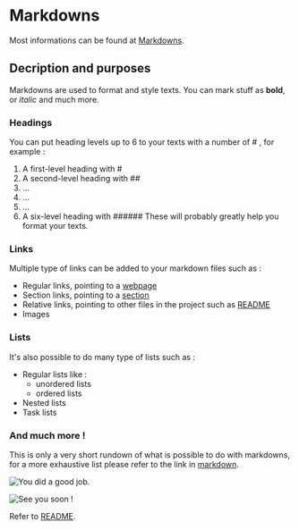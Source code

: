 # Markdowns

Most informations can be found at [Markdowns](https://docs.github.com/en/get-started/writing-on-github/getting-started-with-writing-and-formatting-on-github/basic-writing-and-formatting-syntax).

## Decription and purposes

Markdowns are used to format and style texts. You can mark stuff as **bold**, or *italic* and much more.

### Headings

You can put heading levels up to 6 to your texts with a number of # , for example :
1. A first-level heading with #
1. A second-level heading with ##
3. ...
4. ...
5. ...
6. A six-level heading with ######
These will probably greatly help you format your texts.

### Links

Multiple type of links can be added to your markdown files such as :
- Regular links, pointing to a [webpage](https://google.com) 
- Section links, pointing to a [section](#links)
- Relative links, pointing to other files in the project such as [README](READMD.md)
- Images

### Lists

It's also possible to do many type of lists such as :

- Regular lists like :
  - unordered lists
  - ordered lists
- Nested lists
- Task lists

### And much more !

This is only a very short rundown of what is possible to do with markdowns, for a more exhaustive list please refer to the link in [markdown](#markdowns).

![You did a good job.](https://media.tenor.com/KeSDB2EZjPAAAAAM/leonardo-di-caprio-wolf-of-wall-street.gif)

![See you soon !](https://media.bunches.co.uk/products/k0622.jpg?w=400&h=400)

Refer to [README](README.md).